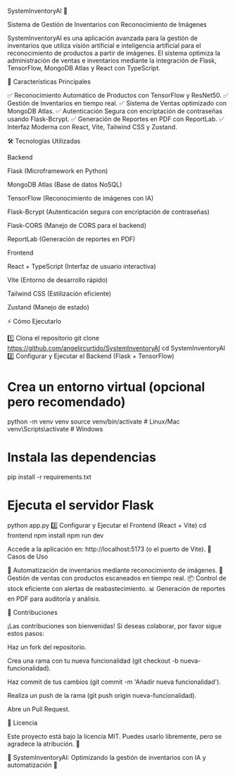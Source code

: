 SystemInventoryAI 🚀

Sistema de Gestión de Inventarios con Reconocimiento de Imágenes

SystemInventoryAI es una aplicación avanzada para la gestión de inventarios que utiliza visión artificial e inteligencia artificial para el reconocimiento de productos a partir de imágenes. El sistema optimiza la administración de ventas e inventarios mediante la integración de Flask, TensorFlow, MongoDB Atlas y React con TypeScript.

🌟 Características Principales

✅ Reconocimiento Automático de Productos con TensorFlow y ResNet50.
✅ Gestión de Inventarios en tiempo real.
✅ Sistema de Ventas optimizado con MongoDB Atlas.
✅ Autenticación Segura con encriptación de contraseñas usando Flask-Bcrypt.
✅ Generación de Reportes en PDF con ReportLab.
✅ Interfaz Moderna con React, Vite, Tailwind CSS y Zustand.

🛠 Tecnologías Utilizadas

Backend

Flask (Microframework en Python)

MongoDB Atlas (Base de datos NoSQL)

TensorFlow (Reconocimiento de imágenes con IA)

Flask-Bcrypt (Autenticación segura con encriptación de contraseñas)

Flask-CORS (Manejo de CORS para el backend)

ReportLab (Generación de reportes en PDF)

Frontend

React + TypeScript (Interfaz de usuario interactiva)

Vite (Entorno de desarrollo rápido)

Tailwind CSS (Estilización eficiente)

Zustand (Manejo de estado)

⚡ Cómo Ejecutarlo

1️⃣ Clona el repositorio
 git clone https://github.com/angeljrcurtido/SystemInventoryAI
 cd SystemInventoryAI
2️⃣ Configurar y Ejecutar el Backend (Flask + TensorFlow)
# Crea un entorno virtual (opcional pero recomendado)
python -m venv venv
source venv/bin/activate  # Linux/Mac
venv\Scripts\activate  # Windows

# Instala las dependencias
pip install -r requirements.txt

# Ejecuta el servidor Flask
python app.py
3️⃣ Configurar y Ejecutar el Frontend (React + Vite)
cd frontend
npm install
npm run dev

Accede a la aplicación en: http://localhost:5173 (o el puerto de Vite).
🎯 Casos de Uso

📸 Automatización de inventarios mediante reconocimiento de imágenes.
🛒 Gestión de ventas con productos escaneados en tiempo real.
📦 Control de stock eficiente con alertas de reabastecimiento.
📊 Generación de reportes en PDF para auditoría y análisis.

🤝 Contribuciones

¡Las contribuciones son bienvenidas! Si deseas colaborar, por favor sigue estos pasos:

Haz un fork del repositorio.

Crea una rama con tu nueva funcionalidad (git checkout -b nueva-funcionalidad).

Haz commit de tus cambios (git commit -m 'Añadir nueva funcionalidad').

Realiza un push de la rama (git push origin nueva-funcionalidad).

Abre un Pull Request.

📜 Licencia

Este proyecto está bajo la licencia MIT. Puedes usarlo libremente, pero se agradece la atribución. 🙌

🚀 SystemInventoryAI: Optimizando la gestión de inventarios con IA y automatización 🎯
 
